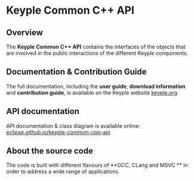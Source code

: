 # Keyple Common C++ API

## Overview

The **Keyple Common C++ API** contains the interfaces of the objects that are involved in the public interactions of the different Keyple components.

## Documentation & Contribution Guide

The full documentation, including the **user guide**, **download information** and **contribution guide**, is available on the Keyple website [keyple.org](https://keyple.org).

## API documentation

API documentation & class diagram is available online: [eclipse.github.io/keyple-common-cpp-api](https://eclipse.github.io/keyple-common-cpp-api)


## About the source code

The code is built with different flavours of **GCC, CLang and MSVC ** in order to address a wide range of applications.